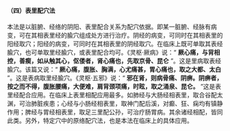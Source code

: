 #### （四）表里配穴法

本法是以脏腑、经络的阴阳、表里配合关系为配穴依据。即某一脏腑、经脉有病变，可在其相表里经的腧穴组成处方进行治疗。阴经的病变，可同时在其相表里的阳经取穴；阳经的病变，可同时在其相表里的阴经取穴。在临床上既可单取其表经腧穴，也可单取里经腧穴，或表里配合均可。《灵枢·厥病》说：“ **厥心痛，与背相控，善瘈，如从触其心，伛偻者，肾心痛也，先取京骨、昆仑** ”。这是里病取表经腧穴。该篇又说：“ **厥心痛，腹胀、胸满，心尤痛甚，胃心痛也，取之大都、太白** ”。这是表病取里经腧穴。《灵枢·五邪》说：“ **邪在肾，则病骨痛、阴痹。阴痹者，按之而不得，腹胀腰痛，大便难，肩背颈项痛，时眩，取之涌泉、昆仑。** ”这是表里经配合应用。在临床上表里相配应用最多。如肺经与大肠经相表里，取合谷配太渊，可治肺脏疾患；心经与小肠经相表里，取神门配后溪，对癫、狂、痫均有镇静作用；脾经与胃经相表里，取足三里配公孙，可治疗肠胃病。其余诸经相配，皆同此类。另外，特定穴中的原络配穴法，也是本法在临床上的具体应用。
